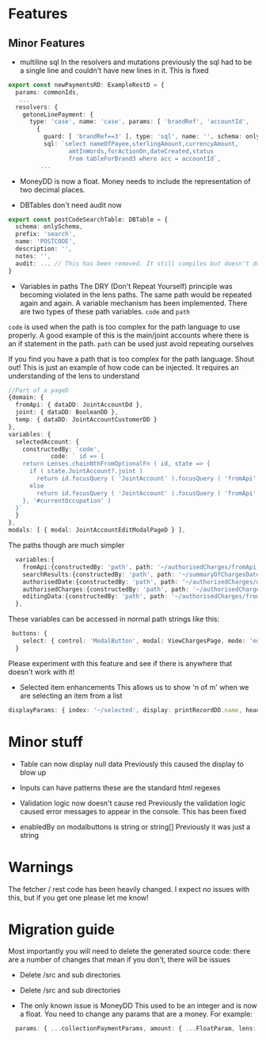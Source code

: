 # Features

## Minor Features
* multiline sql
In the resolvers and mutations previously the sql had to be a single line and couldn't have new lines in it. This is fixed
```typescript
export const newPaymentsRD: ExampleRestD = {
  params: commonIds,
   ...
  resolvers: {
    getoneLinePayment: {
      type: 'case', name: 'case', params: [ 'brandRef', 'accountId',  ...], select: [
        {
          guard: [ 'brandRef==3' ], type: 'sql', name: '', schema: onlySchema,
          sql: `select nameOfPayee,sterlingAmount,currencyAmount,
                 amtInWords,forActionOn,dateCreated,status 
                 from tableForBrand3 where acc = accountId`, 
         ...
```

* MoneyDD is now a float.
Money needs to include the representation of two decimal places. 

* DBTables don't need audit now
```typescript
export const postCodeSearchTable: DBTable = {
  schema: onlySchema,
  prefix: 'search',
  name: 'POSTCODE',
  description: '',
  notes: '',
  audit: ... // This has been removed. It still compiles but doesn't do anything
}
```

* Variables in paths
The DRY (Don't Repeat Yourself) principle was becoming violated in the lens paths. The same path would be repeated again and again.
A variable mechanism has been implemented. There are two types of these path variables.  `code` and `path`

`code` is used when the path is too complex for the path language to use properly. A good example of this is the main/joint accounts where
there is an if statement in the path.
`path` can be used just avoid repeating ourselves

If you find you have a path that is too complex for the path language. Shout out! This is just an example of how code can be injected. It requires 
an understanding of the lens to understand
```typescript
//Part of a pageD
{domain: {
  fromApi: { dataDD: JointAccountDd },
  joint: { dataDD: BooleanDD },
  temp: { dataDD: JointAccountCustomerDD }
},
variables: {
  selectedAccount: {
    constructedBy: 'code',
            code: ` id => {
    return Lenses.chainNthFromOptionalFn ( id, state => {
      if ( state.JointAccount?.joint )
        return id.focusQuery ( 'JointAccount' ).focusQuery ( 'fromApi' ).focusQuery ( 'joint' )
      else
        return id.focusQuery ( 'JointAccount' ).focusQuery ( 'fromApi' ).focusQuery ( 'main' )
    }, '#currentOccupation' )
  }`
  }
},
modals: [ { modal: JointAccountEditModalPageD } ],
```
 
The paths though are much simpler
```typescript
  variables:{
    fromApi:{constructedBy: 'path', path: '~/authorisedCharges/fromApi'},
    searchResults:{constructedBy: 'path', path: '~/summaryOfChargesDates/searchResults'},
    authorisedDate:{constructedBy: 'path', path: '~/authorisedCharges/date'},
    authorisedCharges:{constructedBy: 'path', path: '~/authorisedCharges'},
    editingData:{constructedBy: 'path', path: '~/authorisedCharges/fromApi/editingData'},
  },
```
These variables can be accessed in normal path strings like this:
```typescript
 buttons: {
    select: { control: 'ModalButton', modal: ViewChargesPage, mode: 'edit', focusOn: '#authorisedCharges', enabledBy: 'brandSelected' }
  }
```

Please experiment with this feature and see if there is anywhere that doesn't work with it!

* Selected item enhancements
This allows us to show 'n of m' when we are selecting an item from a list
```typescript
displayParams: { index: '~/selected', display: printRecordDD.name, header: 'Request # ', showNofM: true },
```

# Minor stuff
* Table can now display null data
Previously this caused the display to blow up

* Inputs can have patterns
these are the standard html regexes
 
* Validation logic now doesn't cause red
Previously the validation logic caused error messages to appear in the console. This has been fixed

* enabledBy on modalbuttons is string or string[]
Previously it was just a string

# Warnings
The fetcher / rest code has been heavily changed. I expect no issues with this, but if you get one please let me know!

# Migration guide

Most importantly you will need to delete the generated source code: there are a number of changes that mean if you don't, there will be issues
* Delete <yourformjava>/src and sub directories
* Delete <yourformts>/src and sub directories

* The only known issue is MoneyDD
This used to be an integer and is now a float. You need to change any params that are a money. For example:

```typescript
  params: { ...collectionPaymentParams, amount: { ...FloatParam, lens: '~/createPayment/amount', testValue: '' } },
```

